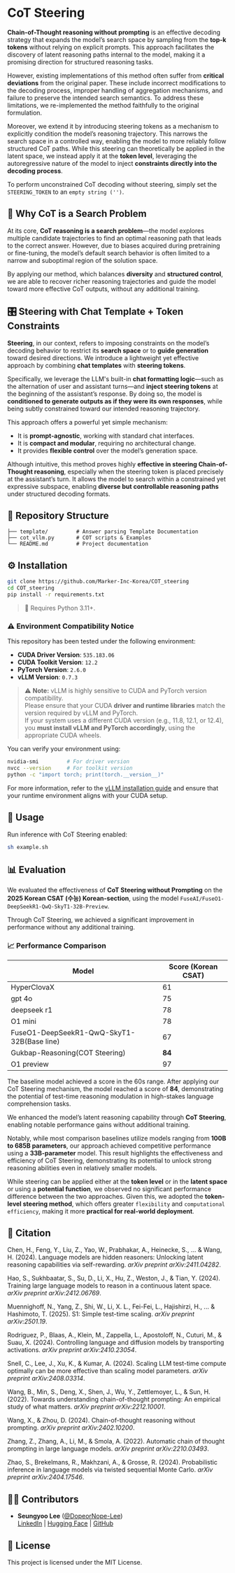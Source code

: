 # CoT Steering

**Chain-of-Thought reasoning without prompting** is an effective decoding strategy that expands the model’s search space by sampling from the **top-k tokens** without relying on explicit prompts. This approach facilitates the discovery of latent reasoning paths internal to the model, making it a promising direction for structured reasoning tasks.

However, existing implementations of this method often suffer from **critical deviations** from the original paper. These include incorrect modifications to the decoding process, improper handling of aggregation mechanisms, and failure to preserve the intended search semantics. To address these limitations, we re-implemented the method faithfully to the original formulation.

Moreover, we extend it by introducing steering tokens as a mechanism to explicitly condition the model’s reasoning trajectory. This narrows the search space in a controlled way, enabling the model to more reliably follow structured CoT paths. While this steering can theoretically be applied in the latent space, we instead apply it at the **token level**, leveraging the autoregressive nature of the model to inject **constraints directly into the decoding process**.

To perform unconstrained CoT decoding without steering, simply set the `STEERING_TOKEN` to an `empty string ('')`.

## 🧠 Why CoT is a Search Problem

At its core, **CoT reasoning is a search problem**—the model explores multiple candidate trajectories to find an optimal reasoning path that leads to the correct answer. However, due to biases acquired during pretraining or fine-tuning, the model’s default search behavior is often limited to a narrow and suboptimal region of the solution space.

By applying our method, which balances **diversity** and **structured control**, we are able to recover richer reasoning trajectories and guide the model toward more effective CoT outputs, without any additional training.


## 🎛️ Steering with Chat Template + Token Constraints

**Steering**, in our context, refers to imposing constraints on the model’s decoding behavior to restrict its **search space** or to **guide generation** toward desired directions. We introduce a lightweight yet effective approach by combining **chat templates** with **steering tokens**.

Specifically, we leverage the LLM's built-in **chat formatting logic**—such as the alternation of user and assistant turns—and **inject steering tokens** at the beginning of the assistant’s response. By doing so, the model is **conditioned to generate outputs as if they were its own responses**, while being subtly constrained toward our intended reasoning trajectory.

This approach offers a powerful yet simple mechanism:
- It is **prompt-agnostic**, working with standard chat interfaces.
- It is **compact and modular**, requiring no architectural change.
- It provides **flexible control** over the model’s generation space.

Although intuitive, this method proves highly **effective in steering Chain-of-Thought reasoning**, especially when the steering token is placed precisely at the assistant’s turn. It allows the model to search within a constrained yet expressive subspace, enabling **diverse but controllable reasoning paths** under structured decoding formats.



## 📁 Repository Structure

```
├── template/         # Answer parsing Template Documentation
├── cot_vllm.py       # COT scripts & Examples
└── README.md         # Project documentation
```

## ⚙️ Installation

```bash
git clone https://github.com/Marker-Inc-Korea/COT_steering
cd COT_steering
pip install -r requirements.txt
```

> 📝 Requires Python 3.11+.


### ⚠️ Environment Compatibility Notice

This repository has been tested under the following environment:

- **CUDA Driver Version**: `535.183.06`  
- **CUDA Toolkit Version**: `12.2`  
- **PyTorch Version**: `2.6.0`  
- **vLLM Version**: `0.7.3`

> ⚠️ **Note:** vLLM is highly sensitive to CUDA and PyTorch version compatibility.  
> Please ensure that your CUDA **driver and runtime libraries** match the version required by vLLM and PyTorch.  
> If your system uses a different CUDA version (e.g., 11.8, 12.1, or 12.4), you **must install vLLM and PyTorch accordingly**, using the appropriate CUDA wheels.

You can verify your environment using:

```bash
nvidia-smi         # For driver version
nvcc --version     # For toolkit version
python -c "import torch; print(torch.__version__)"
```

For more information, refer to the [vLLM installation guide](https://github.com/vllm-project/vllm#installation) and ensure that your runtime environment aligns with your CUDA setup.



## 🚀 Usage

Run inference with CoT Steering enabled:

```bash
sh example.sh
```

## 📊 Evaluation

We evaluated the effectiveness of **CoT Steering without Prompting** on the **2025 Korean CSAT (수능) Korean-section**, using the model `FuseAI/FuseO1-DeepSeekR1-QwQ-SkyT1-32B-Preview`.

Through CoT Steering, we achieved a significant improvement in performance without any additional training.

### 📈 Performance Comparison

| Model                                      | Score (Korean CSAT) |
|-------------------------------------------|---------------------------|
| HyperClovaX     | 61                        |
| gpt 4o       | 75                        |
| deepseek r1     | 78                        |
| O1 mini      | 78                        |
| FuseO1-DeepSeekR1-QwQ-SkyT1-32B(Base line)            | 67                    |
| Gukbap-Reasoning(COT Steering)            | **84**                    |
| O1 preview             | 97                    |

The baseline model achieved a score in the 60s range. After applying our CoT Steering mechanism, the model reached a score of **84**, demonstrating the potential of test-time reasoning modulation in high-stakes language comprehension tasks.

We enhanced the model’s latent reasoning capability through **CoT Steering**, enabling notable performance gains without additional training.

Notably, while most comparison baselines utilize models ranging from **100B to 685B parameters**, our approach achieved competitive performance using a **33B-parameter** model. This result highlights the effectiveness and efficiency of CoT Steering, demonstrating its potential to unlock strong reasoning abilities even in relatively smaller models.

While steering can be applied either at the **token level** or in the **latent space** or using a **potential function**, we observed no significant performance difference between the two approaches.
Given this, we adopted the **token-level steering method**, which offers greater `flexibility` and `computational efficiency`, making it more **practical for real-world deployment**.



## 📌 Citation

Chen, H., Feng, Y., Liu, Z., Yao, W., Prabhakar, A., Heinecke, S., ... & Wang, H. (2024). Language models are hidden reasoners: Unlocking latent reasoning capabilities via self-rewarding. *arXiv preprint arXiv:2411.04282*.

Hao, S., Sukhbaatar, S., Su, D., Li, X., Hu, Z., Weston, J., & Tian, Y. (2024). Training large language models to reason in a continuous latent space. *arXiv preprint arXiv:2412.06769*.

Muennighoff, N., Yang, Z., Shi, W., Li, X. L., Fei-Fei, L., Hajishirzi, H., ... & Hashimoto, T. (2025). S1: Simple test-time scaling. *arXiv preprint arXiv:2501.19*.

Rodriguez, P., Blaas, A., Klein, M., Zappella, L., Apostoloff, N., Cuturi, M., & Suau, X. (2024). Controlling language and diffusion models by transporting activations. *arXiv preprint arXiv:2410.23054*.

Snell, C., Lee, J., Xu, K., & Kumar, A. (2024). Scaling LLM test-time compute optimally can be more effective than scaling model parameters. *arXiv preprint arXiv:2408.03314*.

Wang, B., Min, S., Deng, X., Shen, J., Wu, Y., Zettlemoyer, L., & Sun, H. (2022). Towards understanding chain-of-thought prompting: An empirical study of what matters. *arXiv preprint arXiv:2212.10001*.

Wang, X., & Zhou, D. (2024). Chain-of-thought reasoning without prompting. *arXiv preprint arXiv:2402.10200*.

Zhang, Z., Zhang, A., Li, M., & Smola, A. (2022). Automatic chain of thought prompting in large language models. *arXiv preprint arXiv:2210.03493*.

Zhao, S., Brekelmans, R., Makhzani, A., & Grosse, R. (2024). Probabilistic inference in language models via twisted sequential Monte Carlo. *arXiv preprint arXiv:2404.17546*.


## 🧑‍💻 Contributors

- **Seungyoo Lee** ([@DopeorNope-Lee](https://github.com/DopeorNope-Lee))  
  [LinkedIn](https://www.linkedin.com/in/seungyoo-lee-62b098281/) | [Hugging Face](https://huggingface.co/DopeorNope) | [GitHub](https://github.com/DopeorNope-Lee)


## 📄 License

This project is licensed under the MIT License.
